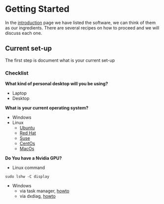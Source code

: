 # Getting Started
In the [introduction](../README.md) page we have listed the software, we can think of them as our ingredients. 
There are several recipes on how to proceed and we will discuss each one.

## Current set-up
The first step is document what is your current set-up

### Checklist

**What kind of personal desktop will you be using?**
* Laptop
* Desktop

**What is your current operating system?**
* Windows
* Linux
  * [Ubuntu](https://ubuntu.com/)
  * [Red Hat](https://www.redhat.com/en/technologies/linux-platforms/enterprise-linux)
  * [Suse](https://www.suse.com/)
  * [CentOs](https://www.centos.org/)
  * [MacOs](https://www.apple.com/uk/macos/catalina/)
  
**Do You have a Nvidia GPU?**
* Linux command
```
sudo lshw -C display
```
* Windows
  * via task manager, [howto](https://www.howtogeek.com/414201/how-to-check-what-graphics-card-gpu-is-in-your-pc/)
  * via dxdiag, [howto](https://help.sketchup.com/en/sketchup/how-can-i-find-out-which-graphics-card-i-have-my-pc)
